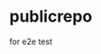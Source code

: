 # publicrepo
for e2e test



































































































































































































































































































































































































































































































































































































































































































































































































































































































































































































































































































































































































































































































































































































































































































































































































